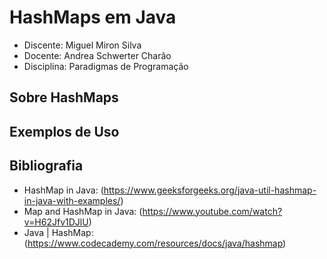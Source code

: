# HashMaps em Java

 - Discente: Miguel Miron Silva
 - Docente: Andrea Schwerter Charão
 - Disciplina: Paradigmas de Programação

## Sobre HashMaps

## Exemplos de Uso

## Bibliografia

 - HashMap in Java: (https://www.geeksforgeeks.org/java-util-hashmap-in-java-with-examples/)
 - Map and HashMap in Java: (https://www.youtube.com/watch?v=H62Jfv1DJlU)
 - Java | HashMap: (https://www.codecademy.com/resources/docs/java/hashmap)
